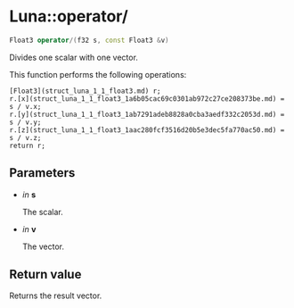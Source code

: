 # Luna::operator/

```c++
Float3 operator/(f32 s, const Float3 &v)
```

Divides one scalar with one vector. 

This function performs the following operations: 
```
[Float3](struct_luna_1_1_float3.md) r;
r.[x](struct_luna_1_1_float3_1a6b05cac69c0301ab972c27ce208373be.md) = s / v.x;
r.[y](struct_luna_1_1_float3_1ab7291adeb8828a0cba3aedf332c2053d.md) = s / v.y;
r.[z](struct_luna_1_1_float3_1aac280fcf3516d20b5e3dec5fa770ac50.md) = s / v.z;
return r;
```


## Parameters
* *in* **s**

    The scalar. 

* *in* **v**

    The vector. 

## Return value
Returns the result vector. 

